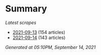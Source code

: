 # Summary
*Latest scrapes*
* [2021-09-13](https://github.com/nuuuwan/news_lk/blob/data/news_lk.2021-09-13.json) (154 articles)
* [2021-09-14](https://github.com/nuuuwan/news_lk/blob/data/news_lk.2021-09-14.json) (143 articles)

*Generated at 05:10PM, September 14, 2021*